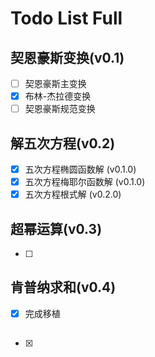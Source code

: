 # Todo List Full

## 契恩豪斯变换(v0.1)

- [ ] 契恩豪斯主变换
- [x] 布林-杰拉德变换
- [ ] 契恩豪斯规范变换

## 解五次方程(v0.2)

- [x] 五次方程椭圆函数解 (v0.1.0)
- [x] 五次方程梅耶尔函数解 (v0.1.0)
- [x] 五次方程根式解 (v0.2.0)

## 超幂运算(v0.3)
- [ ] 

## 肯普纳求和(v0.4)
- [x] 完成移植

## 
- [x] 